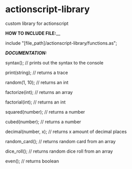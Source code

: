 # actionscript-library
custom library for actionscript

**HOW TO INCLUDE FILE:**__

include "[file_path]/actionscript-library/functions.as";


**_DOCUMENTATION:_**

syntax(); // prints out the syntax to the console

print(string); // returns a trace

random(1, 10); // returns an int

factorize(int); // returns an array

factorial(int); // returns an int

squared(number); // returns a number

cubed(number); // returns a number

decimal(number, x); // returns x amount of decimal places

random_card(); // returns random card from an array

dice_roll(); // returns random dice roll from an array

even(); // returns boolean
